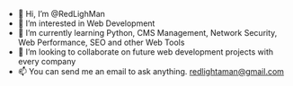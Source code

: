 - 👋 Hi, I’m @RedLighMan
- 👀 I’m interested in Web Development
- 🌱 I’m currently learning Python, CMS Management, Network Security, Web Performance, SEO and other Web Tools
- 💞️ I’m looking to collaborate on future web development projects with every company
- 📫 You can send me an email to ask anything. redlightaman@gmail.com

<!---
RedLighMan/RedLighMan is a ✨ special ✨ repository because its `README.md` (this file) appears on your GitHub profile.
You can click the Preview link to take a look at your changes.
--->

